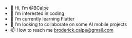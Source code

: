 - 👋 Hi, I’m @BCalpe
- 👀 I’m interested in coding
- 🌱 I’m currently learning Flutter
- 💞️ I’m looking to collaborate on some AI mobile projects
- 📫 How to reach me broderick.calpe@gmail.com

<!---
BCalpe/BCalpe is a ✨ special ✨ repository because its `README.md` (this file) appears on your GitHub profile.
You can click the Preview link to take a look at your changes.
--->
